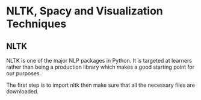 # NLTK, Spacy and Visualization Techniques

## NLTK

NLTK is one of the major NLP packages in Python. It is targeted at learners rather than being a production library which makes a good starting point for our purposes.

The first step is to import nltk then make sure that all the necessary files are downloaded.
